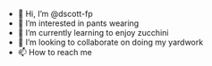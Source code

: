 - 👋 Hi, I’m @dscott-fp
- 👀 I’m interested in pants wearing
- 🌱 I’m currently learning to enjoy zucchini 
- 💞️ I’m looking to collaborate on doing my yardwork
- 📫 How to reach me 

<!---
dscott-fp/dscott-fp is a ✨ special ✨ repository because its `README.md` (this file) appears on your GitHub profile.
You can click the Preview link to take a look at your changes.
--->
